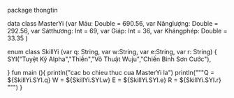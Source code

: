 package thongtin

data class MasterYi (var Máu: Double = 690.56, var Nănglượng: Double = 292.56, var Sátthương: Int = 69, var Giáp: Int = 36, var Khángphép: Double = 33.35 )

enum class SkillYi (var q: String, var w:String, var e:String, var r: String) {
    SYI("Tuyệt Kỹ Alpha","Thiền","Võ Thuật Wuju","Chiến Binh Sơn Cước"),

}
fun main (){
    println("cac bo chieu thuc cua MasterYi la")
    println("""Q = ${SkillYi.SYI.q} 
W = ${SkillYi.SYI.w} 
E = ${SkillYi.SYI.e} 
R = ${SkillYi.SYI.r} 
    """)
}
    
